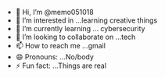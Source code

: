 - 👋 Hi, I’m @memo051018
- 👀 I’m interested in ...learning creative things
- 🌱 I’m currently learning ... cybersecurity
- 💞️ I’m looking to collaborate on ...tech
- 📫 How to reach me ...gmail
- 😄 Pronouns: ...No/body
- ⚡ Fun fact: ...Things are real

<!---
memo051018/memo051018 is a ✨ special ✨ repository because its `README.md` (this file) appears on your GitHub profile.
You can click the Preview link to take a look at your changes.
--->

